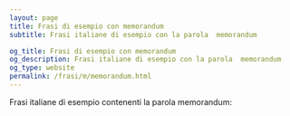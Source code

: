 ```yaml
---
layout: page
title: Frasi di esempio con memorandum 
subtitle: Frasi italiane di esempio con la parola  memorandum

og_title: Frasi di esempio con memorandum 
og_description: Frasi italiane di esempio con la parola  memorandum
og_type: website
permalink: /frasi/m/memorandum.html
---
```


Frasi italiane di esempio contenenti la parola memorandum:


